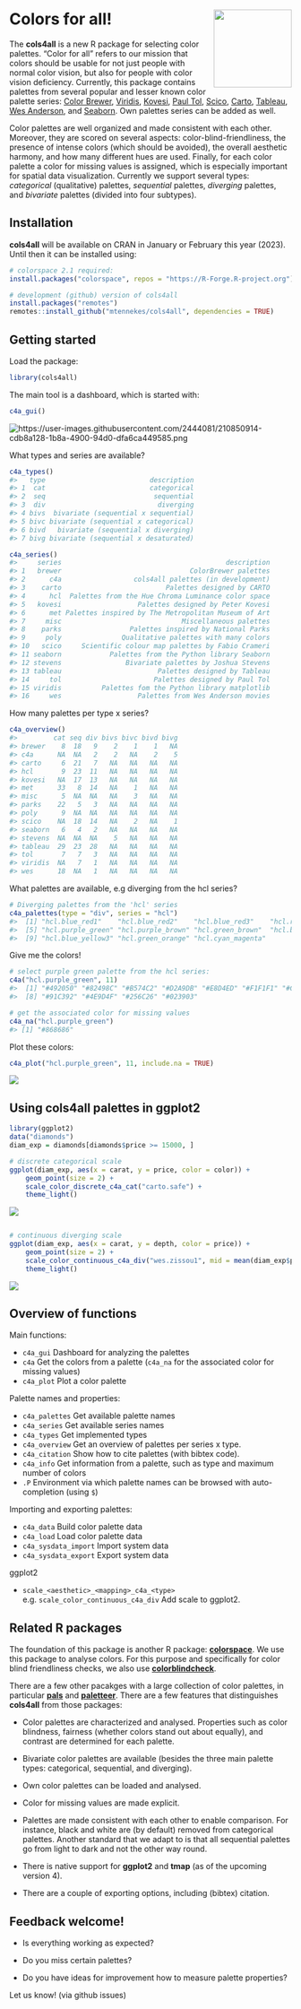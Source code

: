 
<!-- README.md is generated from README.Rmd. Please edit that file -->

# Colors for all! <img src='inst/img/cols4all_logo.png' align="right" height="139" />

The **cols4all** is a new R package for selecting color palettes. “Color
for all” refers to our mission that colors should be usable for not just
people with normal color vision, but also for people with color vision
deficiency. Currently, this package contains palettes from several
popular and lesser known color palette series: [Color
Brewer](https://colorbrewer2.org),
[Viridis](http://bids.github.io/colormap/),
[Kovesi](https://colorcet.com/), [Paul
Tol](https://personal.sron.nl/~pault/),
[Scico](https://www.fabiocrameri.ch/colourmaps/),
[Carto](https://carto.com/carto-colors/),
[Tableau](https://www.tableau.com/about/blog/2016/7/colors-upgrade-tableau-10-56782),
[Wes Anderson](https://github.com/karthik/wesanderson), and
[Seaborn](https://seaborn.pydata.org/tutorial/color_palettes.html). Own
palettes series can be added as well.

Color palettes are well organized and made consistent with each other.
Moreover, they are scored on several aspects: color-blind-friendliness,
the presence of intense colors (which should be avoided), the overall
aesthetic harmony, and how many different hues are used. Finally, for
each color palette a color for missing values is assigned, which is
especially important for spatial data visualization. Currently we
support several types: *categorical* (qualitative) palettes,
*sequential* palettes, *diverging* palettes, and *bivariate* palettes
(divided into four subtypes).

## Installation

**cols4all** will be available on CRAN in January or February this year
(2023). Until then it can be installed using:

``` r
# colorspace 2.1 required:
install.packages("colorspace", repos = "https://R-Forge.R-project.org")

# development (github) version of cols4all
install.packages("remotes")
remotes::install_github("mtennekes/cols4all", dependencies = TRUE)
```

## Getting started

Load the package:

``` r
library(cols4all)
```

The main tool is a dashboard, which is started with:

``` r
c4a_gui()
```

![<https://user-images.githubusercontent.com/2444081/210850914-cdb8a128-1b8a-4900-94d0-dfa6ca449585.png>](https://user-images.githubusercontent.com/2444081/210850914-cdb8a128-1b8a-4900-94d0-dfa6ca449585.png)

What types and series are available?

``` r
c4a_types()
#>   type                          description
#> 1  cat                          categorical
#> 2  seq                           sequential
#> 3  div                            diverging
#> 4 bivs  bivariate (sequential x sequential)
#> 5 bivc bivariate (sequential x categorical)
#> 6 bivd   bivariate (sequential x diverging)
#> 7 bivg bivariate (sequential x desaturated)

c4a_series()
#>     series                                         description
#> 1   brewer                                ColorBrewer palettes
#> 2      c4a                  cols4all palettes (in development)
#> 3    carto                          Palettes designed by CARTO
#> 4      hcl  Palettes from the Hue Chroma Luminance color space
#> 5   kovesi                   Palettes designed by Peter Kovesi
#> 6      met Palettes inspired by The Metropolitan Museum of Art
#> 7     misc                              Miscellaneous palettes
#> 8    parks                 Palettes inspired by National Parks
#> 9     poly               Qualitative palettes with many colors
#> 10   scico     Scientific colour map palettes by Fabio Crameri
#> 11 seaborn            Palettes from the Python library Seaborn
#> 12 stevens                Bivariate palettes by Joshua Stevens
#> 13 tableau                        Palettes designed by Tableau
#> 14     tol                       Palettes designed by Paul Tol
#> 15 viridis          Palettes fom the Python library matplotlib
#> 16     wes                   Palettes from Wes Anderson movies
```

How many palettes per type x series?

``` r
c4a_overview()
#>         cat seq div bivs bivc bivd bivg
#> brewer    8  18   9    2    1    1   NA
#> c4a      NA  NA   2    2   NA    2    5
#> carto     6  21   7   NA   NA   NA   NA
#> hcl       9  23  11   NA   NA   NA   NA
#> kovesi   NA  17  13   NA   NA   NA   NA
#> met      33   8  14   NA    1   NA   NA
#> misc      5  NA  NA   NA    3   NA   NA
#> parks    22   5   3   NA   NA   NA   NA
#> poly      9  NA  NA   NA   NA   NA   NA
#> scico    NA  18  14   NA    2   NA    1
#> seaborn   6   4   2   NA   NA   NA   NA
#> stevens  NA  NA  NA    5   NA   NA   NA
#> tableau  29  23  28   NA   NA   NA   NA
#> tol       7   7   3   NA   NA   NA   NA
#> viridis  NA   7   1   NA   NA   NA   NA
#> wes      18  NA   1   NA   NA   NA   NA
```

What palettes are available, e.g diverging from the hcl series?

``` r
# Diverging palettes from the 'hcl' series
c4a_palettes(type = "div", series = "hcl")
#>  [1] "hcl.blue_red1"    "hcl.blue_red2"    "hcl.blue_red3"    "hcl.red_green"   
#>  [5] "hcl.purple_green" "hcl.purple_brown" "hcl.green_brown"  "hcl.blue_yellow2"
#>  [9] "hcl.blue_yellow3" "hcl.green_orange" "hcl.cyan_magenta"
```

Give me the colors!

``` r
# select purple green palette from the hcl series:
c4a("hcl.purple_green", 11)
#>  [1] "#492050" "#82498C" "#B574C2" "#D2A9DB" "#E8D4ED" "#F1F1F1" "#C8E1C9"
#>  [8] "#91C392" "#4E9D4F" "#256C26" "#023903"

# get the associated color for missing values
c4a_na("hcl.purple_green")
#> [1] "#868686"
```

Plot these colors:

``` r
c4a_plot("hcl.purple_green", 11, include.na = TRUE)
```

![](man/figures/README-unnamed-chunk-9-1.png)<!-- -->

## Using cols4all palettes in ggplot2

``` r
library(ggplot2)
data("diamonds")
diam_exp = diamonds[diamonds$price >= 15000, ]

# discrete categorical scale
ggplot(diam_exp, aes(x = carat, y = price, color = color)) +
    geom_point(size = 2) +
    scale_color_discrete_c4a_cat("carto.safe") +
    theme_light()
```

![](man/figures/README-unnamed-chunk-10-1.png)<!-- -->

``` r

# continuous diverging scale
ggplot(diam_exp, aes(x = carat, y = depth, color = price)) +
    geom_point(size = 2) +
    scale_color_continuous_c4a_div("wes.zissou1", mid = mean(diam_exp$price)) +
    theme_light()
```

![](man/figures/README-unnamed-chunk-10-2.png)<!-- -->

## Overview of functions

Main functions:

- `c4a_gui` Dashboard for analyzing the palettes
- `c4a` Get the colors from a palette (`c4a_na` for the associated color
  for missing values)
- `c4a_plot` Plot a color palette

Palette names and properties:

- `c4a_palettes` Get available palette names
- `c4a_series` Get available series names
- `c4a_types` Get implemented types
- `c4a_overview` Get an overview of palettes per series x type.
- `c4a_citation` Show how to cite palettes (with bibtex code).
- `c4a_info` Get information from a palette, such as type and maximum
  number of colors
- `.P` Environment via which palette names can be browsed with
  auto-completion (using `$`)

Importing and exporting palettes:

- `c4a_data` Build color palette data
- `c4a_load` Load color palette data
- `c4a_sysdata_import` Import system data
- `c4a_sysdata_export` Export system data

ggplot2

- `scale_<aesthetic>_<mapping>_c4a_<type>`
  e.g. `scale_color_continuous_c4a_div` Add scale to ggplot2.

## Related R packages

The foundation of this package is another R package:
[**colorspace**](https://colorspace.r-forge.r-project.org/). We use this
package to analyse colors. For this purpose and specifically for color
blind friendliness checks, we also use
[**colorblindcheck**](https://github.com/Nowosad/colorblindcheck).

There are a few other pacakges with a large collection of color
palettes, in particular [**pals**](https://kwstat.github.io/pals/) and
[**paletteer**](https://github.com/EmilHvitfeldt/paletteer). There are a
few features that distinguishes **cols4all** from those packages:

- Color palettes are characterized and analysed. Properties such as
  color blindness, fairness (whether colors stand out about equally),
  and contrast are determined for each palette.

- Bivariate color palettes are available (besides the three main palette
  types: categorical, sequential, and diverging).

- Own color palettes can be loaded and analysed.

- Color for missing values are made explicit.

- Palettes are made consistent with each other to enable comparison. For
  instance, black and white are (by default) removed from categorical
  palettes. Another standard that we adapt to is that all sequential
  palettes go from light to dark and not the other way round.

- There is native support for **ggplot2** and **tmap** (as of the
  upcoming version 4).

- There are a couple of exporting options, including (bibtex) citation.

## Feedback welcome!

- Is everything working as expected?

- Do you miss certain palettes?

- Do you have ideas for improvement how to measure palette properties?

Let us know! (via github issues)
